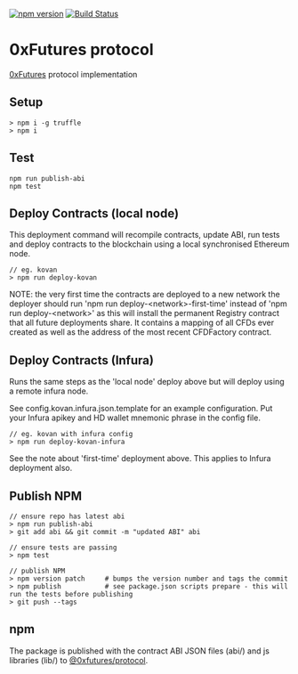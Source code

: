 [![npm version](https://badge.fury.io/js/%400xfutures%2Fprotocol.svg)](https://badge.fury.io/js/%400xfutures%2Fprotocol)
[![Build Status](https://travis-ci.org/0xfutures/protocol.svg?branch=master)](https://travis-ci.org/0xfutures/protocol)

# 0xFutures protocol

[0xFutures](https://0xfutures.com) protocol implementation

## Setup

```
> npm i -g truffle
> npm i
```

## Test

```
npm run publish-abi
npm test
```

## Deploy Contracts (local node)

This deployment command will recompile contracts, update ABI, run tests and deploy contracts to the blockchain using a local synchronised Ethereum node.

```
// eg. kovan
> npm run deploy-kovan
```

NOTE: the very first time the contracts are deployed to a new network the deployer should run 'npm run deploy-&lt;network&gt;-first-time' instead of 'npm run deploy-&lt;network&gt;' as this will install the permanent Registry contract that all future deployments share. It contains a mapping of all CFDs ever created as well as the address of the most recent CFDFactory contract.

## Deploy Contracts (Infura)

Runs the same steps as the 'local node' deploy above but will deploy using a remote infura node.

See config.kovan.infura.json.template for an example configuration. Put your Infura apikey and HD wallet mnemonic phrase in the config file.

```
// eg. kovan with infura config
> npm run deploy-kovan-infura
```

See the note about 'first-time' deployment above. This applies to Infura deployment also.

## Publish NPM

```
// ensure repo has latest abi
> npm run publish-abi
> git add abi && git commit -m "updated ABI" abi

// ensure tests are passing
> npm test

// publish NPM
> npm version patch     # bumps the version number and tags the commit
> npm publish           # see package.json scripts prepare - this will run the tests before publishing
> git push --tags
```

## npm

The package is published with the contract ABI JSON files (abi/) and js libraries (lib/) to [@0xfutures/protocol](https://www.npmjs.com/package/@0xfutures/protocol).
